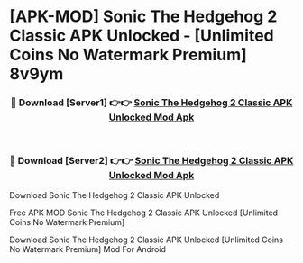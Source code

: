 # [APK-MOD] Sonic The Hedgehog 2 Classic APK Unlocked - [Unlimited Coins No Watermark Premium] 8v9ym



<div align="center">
<h3>🔴 Download [Server1] 👉👉 <a href="https://momento.my/?title=Sonic_The_Hedgehog_2_Classic_APK_Unlocked">Sonic The Hedgehog 2 Classic APK Unlocked Mod Apk</a></h3><br>

<h3>🔴 Download [Server2] 👉👉 <a href="https://momento.my/?title=Sonic_The_Hedgehog_2_Classic_APK_Unlocked">Sonic The Hedgehog 2 Classic APK Unlocked Mod Apk</a></h3>
</div>



Download Sonic The Hedgehog 2 Classic APK Unlocked 

Free APK MOD Sonic The Hedgehog 2 Classic APK Unlocked [Unlimited Coins No Watermark Premium]

Download Sonic The Hedgehog 2 Classic APK Unlocked [Unlimited Coins No Watermark Premium] Mod For Android
